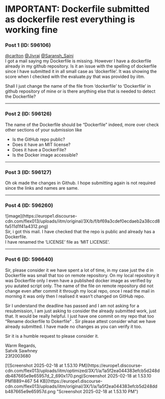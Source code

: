 # IMPORTANT: Dockerfile submitted as dockerfile rest everything is working fine

### Post 1 (ID: 596106)

[@carlton](/u/carlton) [@Jivraj](/u/jivraj) [@Saransh_Saini](/u/saransh_saini)  
I got a mail saying my Dockerfile is missing. However I have a dockerfile
already in my github repository. Is it an issue with the spelling of
dockerfile since I have submitted it in all small case as ‘dockerfile’. It was
showing the score when I checked with the evaluate.py that was provided by
iitm.

Shall I just change the name of the file from ‘dockerfile’ to ‘Dockerfile’ in
github repository of mine or is there anything else that is needed to detect
the Dockerfile?


---

### Post 2 (ID: 596126)

The name of the Dockerfile should be “Dockerfile” indeed, more over check
other sections of your submission like

  * Is the GitHub repo public?
  * Does it have an MIT license?
  * Does it have a DockerFile?
  * Is the Docker image accessible?


---

### Post 3 (ID: 596127)

Oh ok made the changes in Github. I hope submitting again is not required
since the links and names are same.


---

### Post 4 (ID: 596260)

![image](https://europe1.discourse-
cdn.com/flex013/uploads/iitm/original/3X/b/f/bf69a3cdef0ecdaeb2a38ccd8fa511d1f41a4312.png)  
Sir, i got this mail. I have checked that the repo is public and already has a
Dockerfile.  
I have renamed the ‘LICENSE’ file as ‘MIT LICENSE’.


---

### Post 6 (ID: 596640)

Sir, please consider it we have spent a lot of time, in my case just the d in
Dockerfile was small that too on remote repository. On my local repository it
was Dockerfile only I even have a published docker image as verified by you
autated script only. The name of the file on remote repository did not change
even after commit it through my local repo, once I read the mail in morning it
was only then I realised it wasn’t changed on GitHub repo.

Sir I understand the deadline has passed and I am not asking for a
resubmission, I am just asking to consider the already submitted work, just
that. It would be really helpful. I just have one commit on my repo that too
“Rename dockerfile to Dokerfile” . Sir please attest consider what we have
already submitted. I have made no changes as you can verify it too.

Sir it is a humble request to please consider it.

Warm Regards,  
Satvik Sawhney  
23f2003680

[![Screenshot 2025-02-18 at 1.53.10 PM](https://europe1.discourse-
cdn.com/flex013/uploads/iitm/optimized/3X/1/a/1a5f2ea044383efcb5d248ddb487665e9e65957d_2_690x170.png)Screenshot
2025-02-18 at 1.53.10 PM1889×467 54 KB](https://europe1.discourse-
cdn.com/flex013/uploads/iitm/original/3X/1/a/1a5f2ea044383efcb5d248ddb487665e9e65957d.png
"Screenshot 2025-02-18 at 1.53.10 PM")

